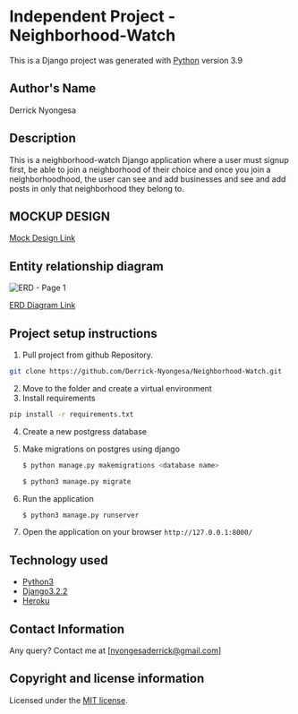 # Independent Project - Neighborhood-Watch

This is a Django project was generated with [Python](https://www.python.org/) version 3.9


## Author's Name
Derrick Nyongesa


## Description
This is a neighborhood-watch Django application where a user must signup first, be able to join a neighborhood of their choice and once you join a neighborhoodhood, the user can see and add businesses and see and add posts in only that neighborhood they belong to.


## MOCKUP DESIGN
[Mock Design Link](https://www.figma.com/proto/8NLFWGT1kFJtOKwsTIW7wb/IP4?node-id=1%3A2&scaling=min-zoom&page-id=0%3A1)


## Entity relationship diagram 
![ERD - Page 1](https://user-images.githubusercontent.com/78686755/120888899-6ebcca80-c603-11eb-88d1-2348e42a5e18.png)

[ERD Diagram Link](https://lucid.app/lucidchart/a59504c6-b082-4918-86a3-d385cee5ddf9/edit?page=0_0#)


## Project setup instructions
1. Pull project from github Repository.

```bash
git clone https://github.com/Derrick-Nyongesa/Neighborhood-Watch.git
``` 
2. Move to the folder and create a virtual environment
3. Install requirements
  ```bash
  pip install -r requirements.txt
  ```
4. Create a new postgress database

5. Make migrations on postgres using django
    ```bash
    $ python manage.py makemigrations <database name>
    ```
    ```bash
    $ python3 manage.py migrate
    ```
6. Run the application
    ```bash
    $ python3 manage.py runserver
    ``` 
5. Open the application on your browser `http://127.0.0.1:8000/`


## Technology used
* [Python3](https://www.python.org/)
* [Django3.2.2](https://docs.djangoproject.com/en/3.2/releases/3.2.2/)
* [Heroku](https://heroku.com) 


## Contact Information 
Any query? Contact me at [nyongesaderrick@gmail.com]


## Copyright and license information
Licensed under the [MIT license](LICENSE).